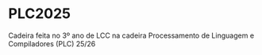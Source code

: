 # PLC2025
Cadeira feita no 3º ano de LCC na cadeira Processamento de Linguagem e Compiladores (PLC) 25/26


